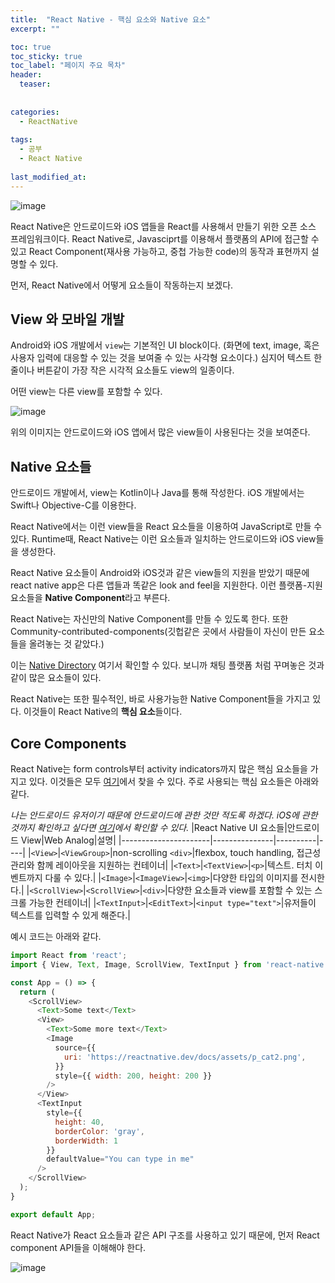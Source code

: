 ```yaml
---
title:  "React Native - 핵심 요소와 Native 요소"
excerpt: ""

toc: true
toc_sticky: true
toc_label: "페이지 주요 목차"
header:
  teaser: 
  
  
categories:
  - ReactNative
  
tags:
  - 공부
  - React Native
  
last_modified_at: 
---
```


![image](https://user-images.githubusercontent.com/41438361/90485901-2404bb80-e173-11ea-8aaf-141b0555134b.png)

React Native은 안드로이드와 iOS 앱들을 React를 사용해서 만들기 위한 오픈 소스 프레임워크이다. React Native로, Javasciprt를 이용해서
플랫폼의 API에 접근할 수 있고 React Component(재사용 가능하고, 중첩 가능한 code)의 동작과 표현까지 설명할 수 있다.

먼저, React Native에서 어떻게 요소들이 작동하는지 보겠다.

## View 와 모바일 개발

Android와 iOS 개발에서 `view`는 기본적인 UI block이다. (화면에 text, image, 혹은 사용자 입력에 대응할 수 있는 것을 보여줄 수 있는
사각형 요소이다.) 심지어 텍스트 한 줄이나 버튼같이 가장 작은 시각적 요소들도 view의 일종이다.

어떤 view는 다른 view를 포함할 수 있다.

![image](https://user-images.githubusercontent.com/41438361/90486852-8f9b5880-e174-11ea-9e87-f95afe227a86.png)

위의 이미지는 안드로이드와 iOS 앱에서 많은 view들이 사용된다는 것을 보여준다.

## Native 요소들

안드로이드 개발에서, view는 Kotlin이나 Java를 통해 작성한다. iOS 개발에서는 Swift나 Objective-C를 이용한다.

React Native에서는 이런 view들을 React 요소들을 이용하여 JavaScript로 만들 수 있다. Runtime때, React Native는 이런 요소들과 일치하는 안드로이드와 iOS view들을 생성한다.

React Native 요소들이 Android와 iOS것과 같은 view들의 지원을 받았기 때문에 react native app은 다른 앱들과 똑같은 look and feel을 지원한다.
이런 플랫폼-지원 요소들을 **Native Component**라고 부른다.

React Native는 자신만의 Native Component를 만들 수 있도록 한다. 또한 Community-contributed-components(깃헙같은 곳에서 사람들이 자신이 만든 요소들을 올려놓는 것 같았다.)

이는 [Native Directory](https://reactnative.directory/) 여기서 확인할 수 있다. 보니까 채팅 플랫폼 처럼 꾸며놓은 것과 같이 많은 요소들이 있다.

React Native는 또한 필수적인, 바로 사용가능한 Native Component들을 가지고 있다. 이것들이 React Native의 **핵심 요소**들이다.

## Core Components

React Native는 form controls부터 activity indicators까지 많은 핵심 요소들을 가지고 있다. 이것들은 모두
[여기](https://reactnative.dev/docs/components-and-apis)에서 찾을 수 있다. 주로 사용되는 핵심 요소들은 아래와 같다.

*나는 안드로이드 유저이기 때문에 안드로이드에 관한 것만 적도록 하겠다. iOS에 관한 것까지 확인하고 싶다면 [여기](https://reactnative.dev/docs/intro-react-native-components)에서 확인할 수 있다.*
|React Native UI 요소들|안드로이드 View|Web Analog|설명|
|----------------------|---------------|----------|----|
|`<View>`|`<ViewGroup>`|non-scrolling `<div>`|flexbox, touch handling, 접근성 관리와 함께 레이아웃을 지원하는 컨테이너|
|`<Text>`|`<TextView>`|`<p>`|텍스트. 터치 이벤트까지 다룰 수 있다.|
|`<Image>`|`<ImageView>`|`<img>`|다양한 타입의 이미지를 전시한다.|
|`<ScrollView>`|`<ScrollView>`|`<div>`|다양한 요소들과 view를 포함할 수 있는 스크롤 가능한 컨테이너|
|`<TextInput>`|`<EditText>`|`<input type="text">`|유저들이 텍스트를 입력할 수 있게 해준다.|

예시 코드는 아래와 같다.

```javascript
import React from 'react';
import { View, Text, Image, ScrollView, TextInput } from 'react-native';

const App = () => {
  return (
    <ScrollView>
      <Text>Some text</Text>
      <View>
        <Text>Some more text</Text>
        <Image
          source={{
            uri: 'https://reactnative.dev/docs/assets/p_cat2.png',
          }}
          style={{ width: 200, height: 200 }}
        />
      </View>
      <TextInput
        style={{
          height: 40,
          borderColor: 'gray',
          borderWidth: 1
        }}
        defaultValue="You can type in me"
      />
    </ScrollView>
  );
}

export default App;
```

React Native가 React 요소들과 같은 API 구조를 사용하고 있기 때문에, 먼저 React component API들을 이해해야 한다. 

![image](https://user-images.githubusercontent.com/41438361/90488745-50bad200-e177-11ea-9089-b07c20a6a0dd.png)




